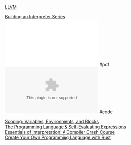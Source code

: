 [LLVM](https://llvm.org/)  

[Building an Interpreter Series](https://www.iamtk.co/series/building-an-interpreter)  
![Writing An Interpreter In Go](./assets/writing_an_INTERPRETER_in_go.pdf) #pdf  
![Writing An Interpreter In Go(code)](./assets/waiig_code_1.0.zip) #code  

[Scoping: Variables, Environments, and Blocks](https://www.iamtk.co/series/essentials-of-interpretation/variables-environments-and-blocks)  
[The Programming Language & Self-Evaluating Expressions](https://www.iamtk.co/series/essentials-of-interpretation/the-programming-language-and-self-evaluating-expressions)  
[Essentials of Interpretation: A Compiler Crash Course](https://www.iamtk.co/series/essentials-of-interpretation/a-compiler-crash-course)  
[Create Your Own Programming Language with Rust](https://createlang.rs/crash_course.html)  
[]()  
[]()  
[]()  
[]()  
[]()  
[]()  
[]()  
[]()  